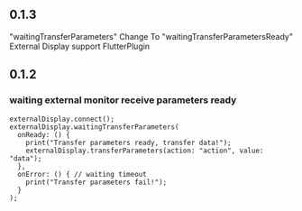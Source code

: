 ## 0.1.3

"waitingTransferParameters" Change To "waitingTransferParametersReady"
External Display support FlutterPlugin

## 0.1.2

### waiting external monitor receive parameters ready
```
externalDisplay.connect();
externalDisplay.waitingTransferParameters(
  onReady: () {
    print("Transfer parameters ready, transfer data!");
    externalDisplay.transferParameters(action: "action", value: "data");
  },
  onError: () { // waiting timeout
    print("Transfer parameters fail!");
  }
);
```